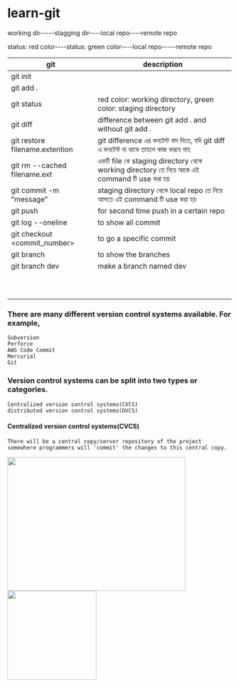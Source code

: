 # learn-git


working dir-----stagging dir----local repo----remote repo

status: red color----status: green color----local repo-----remote repo


| git   | description |
| ------------- | ------------- |
|  git init |   |
|  git add . |   |
|  git status |  red color: working directory, green color: staging directory |
|  git diff | difference between git add . and without git add .  |
|  git restore filename.extention |  git difference এর কনটেন্ট বাদ দিতে, যদি git diff এ কনটেন্ট না থাকে তাহলে কাজ করবে নাহ  |
|  git rm --cached filename.ext | একটি file কে staging directory থেকে working directory  তে নিয়ে আস্তে এই command টি use করা হয়   |
|  git commit -m "message" | staging directory থেকে local repo তে নিয়ে আসতে এই command টি use করা হয় |
|  git push |  for second time push in a certain repo |
|  git log --oneline |  to show all commit |
|  git checkout <commit_number> |  to go a specific commit |
|  git branch | to show the branches  |
|  git branch dev | make a branch named dev  |
|   |   |
|   |   |
|   |   |
|   |   |
|   |   |
|   |   |
|   |   |
|   |   |
|   |   |
|   |   |

### There are many different version control systems available. For example, 

    Subversion
    Perforce
    AWS Code Commit
    Mercurial
    Git
### Version control systems can be split into two types or categories. 
    Centralized version control systems(CVCS)
    distributed version control systems(DVCS)

#### Centralized version control systems(CVCS)

    There will be a central copy/server repository of the project somewhere programmers will 'commit' the changes to this central copy.


<img src="https://www.edureka.co/blog/wp-content/uploads/2016/11/Centralized-Version-Control-System-Workflow-What-Is-Git-Edureka.png" height='300' width='400'/>

<img src="https://www.researchgate.net/profile/Luis-Ribeiro/publication/23646260/figure/tbl1/AS:667686602285063@1536200299510/Advantages-and-disadvantages-of-the-centralized-approach-Barata-2003.png" height='200' width='200'/>
